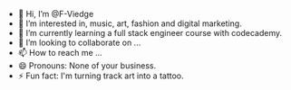 - 👋 Hi, I’m @F-Viedge
- 👀 I’m interested in, music, art, fashion and digital marketing.
- 🌱 I’m currently learning a full stack engineer course with codecademy.
- 💞️ I’m looking to collaborate on ...
- 📫 How to reach me ...
- 😄 Pronouns: None of your business.
- ⚡ Fun fact: I'm turning track art into a tattoo.

<!---
F-Viedge/F-Viedge is a ✨ special ✨ repository because its `README.md` (this file) appears on your GitHub profile.
You can click the Preview link to take a look at your changes.
--->
